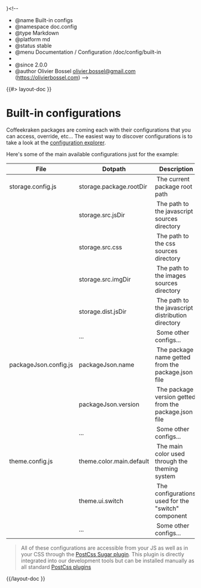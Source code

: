 }<!-- 
 * @name            Built-in configs
 * @namespace       doc.config
 * @type            Markdown
 * @platform        md
 * @status          stable
 * @menu            Documentation / Configuration           /doc/config/built-in
 *
 * @since           2.0.0
 * @author    Olivier Bossel <olivier.bossel@gmail.com> (https://olivierbossel.com)
-->

{{#> layout-doc }}

# Built-in configurations

Coffeekraken packages are coming each with their configurations that you can access, override, etc...
The easiest way to discover configurations is to take a look at the [configuration explorer](https://coffeekraken.io/config/explorer).

Here's some of the main available configurations just for the example:

| File | Dotpath | Description |
|------|---------|-------|
| storage.config.js | storage.package.rootDir | The current package root path |
| | storage.src.jsDir | The path to the javascript sources directory |
| | storage.src.css | The path to the css sources directory |
| | storage.src.imgDir | The path to the images sources directory |
| | storage.dist.jsDir | The path to the javascript distribution directory |
| | ... | Some other configs... |
| packageJson.config.js | packageJson.name | The package name getted from the package.json file |
| | packageJson.version | The package version getted from the package.json file |
| | ... | Some other configs... |
| theme.config.js | theme.color.main.default | The main color used through the theming system |
| | theme.ui.switch | The configurations used for the "switch" component |
| | ... | Some other configs... |

> All of these configurations are accessible from your JS as well as in your CSS through the [PostCss Sugar plugin](https://www.npmjs.com/package/@coffeekraken/s-postcss-sugar-plugin). This plugin is directly integrated into our development tools but can be installed manually as all standard [PostCss plugins](https://github.com/postcss/postcss)

{{/layout-doc }}